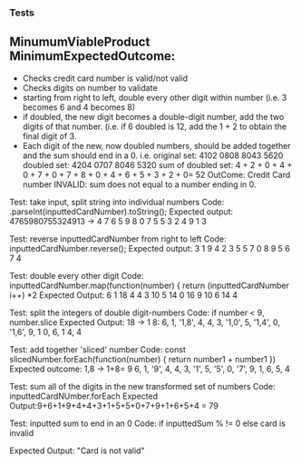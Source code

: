### Tests

## MinumumViableProduct MinimumExpectedOutcome: 
  - Checks credit card number is valid/not valid
  - Checks digits on number to validate
  - starting from right to left, double every other digit within number (i.e. 3 becomes 6 and 4 becomes 8)
  - if doubled, the new digit becomes a double-digit number, add the two digits of that number. (i.e. if 6 doubled is 12, add the 1 + 2 to obtain the final digit of 3.
- Each digit of the new, now doubled numbers, should be added together and the sum should end in a 0.  i.e. 
    original set: 4102 0808 8043 5620
    doubled set: 4204 0707 8046 5320
    sum of doubled set: 4 + 2 + 0 + 4 + 0 + 7 + 0 + 7 + 8 + 0 + 4 + 6 + 5 + 3 + 2 + 0= 52
    OutCome: Credit Card number INVALID: sum does not equal to a number ending in 0.

Test: take input, split string into individual numbers
Code: .parseInt(inputtedCardNumber).toString();
Expected output: 4765980755324913 -> 4 7 6 5 9 8 0 7 5 5 3 2 4 9 1 3

Test: reverse inputtedCardNumber from right to left 
Code: inputtedCardNumber.reverse();
Expected output: 3 1 9 4 2 3 5 5 7 0 8 9 5 6 7 4

Test: double every other digit
Code: inputtedCardNumber.map(function(number) {
        return (inputtedCardNumber i++) *2
Expected Output: 6 1 18 4 4 3 10 5 14 0 16 9 10 6 14 4


Test: split the integers of double digit-numbers
Code: if number < 9, number.slice 
Expected Output: 18 -> 1 8:  6, 1, '1,8', 4, 4, 3, '1,0', 5, '1,4', 0, '1,6', 9, 1 0, 6, 1 4, 4

Test: add together 'sliced' number
Code: const slicedNumber.forEach(function(number) {
        return number1 + number1
})
Expected outcome: 1,8 -> 1+8= 9  6, 1, '9', 4, 4, 3, '1', 5, '5', 0, '7', 9, 1, 6, 5, 4

Test: sum all of the digits in the new transformed set of numbers
Code: inputtedCardNUmber.forEach
Expected Output:9+6+1+9+4+4+3+1+5+5+0+7+9+1+6+5+4 = 79 

Test: inputted sum to end in an 0
Code: if inputtedSum % != 0 else card is invalid 
  <!-- if remainder of inputtedSum doesNOT equal to 0, card is invalid -->
Expected Output: "Card is not valid"